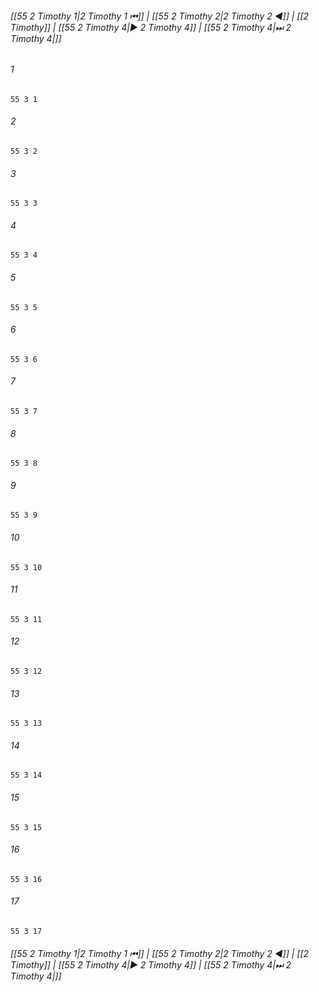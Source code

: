 
###### [[55 2 Timothy 1|2 Timothy 1 ⏮]] | [[55 2 Timothy 2|2 Timothy 2 ◀]] | [[2 Timothy]] | [[55 2 Timothy 4|▶ 2 Timothy 4]] | [[55 2 Timothy 4|⏭ 2 Timothy 4|]]

###### 1
``` verse
55 3 1 
```
###### 2
``` verse
55 3 2 
```
###### 3
``` verse
55 3 3 
```
###### 4
``` verse
55 3 4 
```
###### 5
``` verse
55 3 5 
```
###### 6
``` verse
55 3 6 
```
###### 7
``` verse
55 3 7 
```
###### 8
``` verse
55 3 8 
```
###### 9
``` verse
55 3 9 
```
###### 10
``` verse
55 3 10 
```
###### 11
``` verse
55 3 11 
```
###### 12
``` verse
55 3 12 
```
###### 13
``` verse
55 3 13 
```
###### 14
``` verse
55 3 14 
```
###### 15
``` verse
55 3 15 
```
###### 16
``` verse
55 3 16 
```
###### 17
``` verse
55 3 17 
```

###### [[55 2 Timothy 1|2 Timothy 1 ⏮]] | [[55 2 Timothy 2|2 Timothy 2 ◀]] | [[2 Timothy]] | [[55 2 Timothy 4|▶ 2 Timothy 4]] | [[55 2 Timothy 4|⏭ 2 Timothy 4|]]

